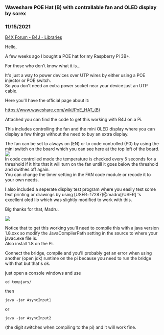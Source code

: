 ### Waveshare POE Hat (B) with contrallable fan and OLED display by sorex
### 11/15/2021
[B4X Forum - B4J - Libraries](https://www.b4x.com/android/forum/threads/136054/)

Hello,  
  
A few weeks ago I bought a POE hat for my Raspberry Pi 3B+.  
  
For those who don't know what it is…  
  
It's just a way to power devices over UTP wires by either using a POE injector or POE switch.  
So you don't need an extra power socket near your device just an UTP cable.  
  
Here you'll have the official page about it:  
  
<https://www.waveshare.com/wiki/PoE_HAT_(B)>  
  
  
Attached you can find the code to get this working with B4J on a Pi.  
  
This includes controlling the fan and the mini OLED display where you can display a few things without the need to buy an extra display.  
  
  
The fan can be set to always on (EN) or to code controlled (P0) by using the mini switch on the board which you can see here at the top left of the board.  
![](https://www.b4x.com/android/forum/attachments/121721)  
In code controlled mode the temperature is checked every 5 seconds for a threshold if it hits that it will turn on the fan untill it goes below the threshold and swithes off again.  
You can change the timer setting in the FAN code module or recode it to your own needs.  
  
I also included a seperate display test program where you easily test some text printing or drawings by using [USER=17287]@madru[/USER] 's excellent oled lib which was slightly modified to work with this.  
  
Big thanks for that, Madru.  
  
![](https://www.b4x.com/android/forum/attachments/121724)  
  
Notice that to get this working you'll need to compile this with a java version 1.8.xxx so modify the JavaCompilerPath setting in the source to where your javac.exe file is.  
Also install 1.8 on the Pi.  
  
Connect the bridge, compile and you'll probably get an error when using another (open jdk) runtime on the pi because you need to run the bridge with that but that's ok.  
  
just open a console windows and use  
  

```B4X
cd tempjars/
```

  
  
then  
  

```B4X
java -jar AsyncInput1
```

  
  
or  
  

```B4X
java -jar AsyncInput2
```

  
  
(the digit switches when compiling to the pi) and it will work fine.